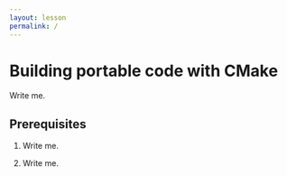 ```yaml
---
layout: lesson
permalink: /
---
```


# Building portable code with CMake

Write me.


## Prerequisites

1. Write me.

2. Write me.
